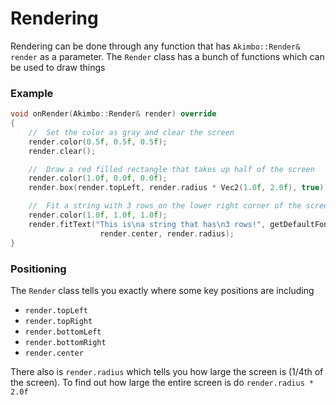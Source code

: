 # Rendering

Rendering can be done through any function that has `Akimbo::Render& render` as a parameter.
The `Render` class has a bunch of functions which can be used to draw things

### Example
```cpp
void onRender(Akimbo::Render& render) override
{
	//	Set the color as gray and clear the screen
	render.color(0.5f, 0.5f, 0.5f);
	render.clear();

	//	Draw a red filled rectangle that takes up half of the screen
	render.color(1.0f, 0.0f, 0.0f);
	render.box(render.topLeft, render.radius * Vec2(1.0f, 2.0f), true);

	//	Fit a string with 3 rows on the lower right corner of the screen
	render.color(1.0f, 1.0f, 1.0f);
	render.fitText("This is\na string that has\n3 rows!", getDefaultFont(),
					render.center, render.radius);
}
```
### Positioning

The `Render` class tells you exactly where some key positions are including

- `render.topLeft`
- `render.topRight`
- `render.bottomLeft`
- `render.bottomRight`
- `render.center`

There also is `render.radius` which tells you how large the screen is (1/4th of the screen).
To find out how large the entire screen is do `render.radius * 2.0f`
